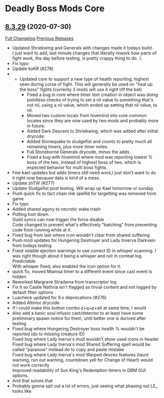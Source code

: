 # Deadly Boss Mods Core

## [8.3.29](https://github.com/DeadlyBossMods/DeadlyBossMods/tree/8.3.29) (2020-07-30)
[Full Changelog](https://github.com/DeadlyBossMods/DeadlyBossMods/compare/8.3.28...8.3.29) [Previous Releases](https://github.com/DeadlyBossMods/DeadlyBossMods/releases)

- Updated Shriekwing and Generals with changes made it todays build.  
    I just want to add, last minute changes that literally rework how parts of fight work, the day before testing, is pretty crappy thing to do. :\  
- Fix typo  
- Update koKR (#278)  
- - Updated core to support a new type of health reporting, highest seen during corse of fight. This will generally be used on "heal up the boss" fights (currenty 3 mods will use it right off the bat)  
    - Fixed a bug in core where timer text creation in object was doing pointless checks of trying to set a nil value to something that's not nil, using a nil value, which ended up setting that nil value, to nil.  
    - Moved two custom locals from hivemind into core common locales since they are now used by two mods and probably more in future.  
    - Added Dark Descent to Shriekwing, which was added after initial drycode.  
    - Added Stonequake to sludgefist and counts to pretty much all remaining timers, plus more timer notes.  
    - Full Stoneborne Generals drycode, minus the adds.  
    - Fixed a bug with hivemind where mod was reporting lowest % boss of the two, instead of highest boss of two, which is expected behavior for multi boss fights.  
- Few kael updates but adds timers still need work,I just don't want to do it right now because data is kind of a mess.  
- Update zhTW (#277)  
- Update Sludgefist post testing. Will wrap up Kael tomorrow or sunday.  
- Push quick fix to fact chain link spellId for targetting was removed from game  
- Fix typo  
- Added shared agony to necrotic wake trash  
- Putting foot down.  
    Guild syncs can now trigger the force disable  
    Code changed to prevent what's effectively "batching" from preventing code from running while at it.  
- Fixed bug from last where icon wouldn't clear from shared suffering  
- Push mod updates for Hungering Destroyer and Lady Inverva Darkvein from todays testing  
- Fixed volatile ejection warnings to use correct ID in whisper scanning. I was right though about it being a whisper and not in combat log. Predictable.  
    With whisper fixed, also enabled the icon option for it.  
- quick fix, moved Miamsa timer to a different event since cast event is hidden  
- Reworked Margrave Stradama from transcriptor log  
- Fix it so Castle Nathria isn't flagged as trivial content and not logged by default filter options  
- Luacheck updated for 9.x deprecations (#276)  
- Added Altimor drycode  
- If i could make this button combo z+q+p+alt at same time, I would  
- Also add a basic soul infusor cast/detector to at least have some preliminary spawn notice for them, until better one is durived after testing  
- Fixed bug where Hungering Destroyer boss health % wouldn't be reported (do to missing creature ID)  
    Fixed bug where Lady Inerva's mod wouldn't show used icons in header  
    Fixed bug where Lady Inerva's mod Shared Suffering spell would be called "paranoia" instead do to copy and paste mistake  
    Fixed bug where Lady Inerva's mod Warped desires features (taunt warning, run out warning, countdown yell for Change of Heart) would not work correctly  
    Improved readability of Sun King's Redemption timers in DBM GUI options.  
- And that solves that  
- Probably gonna spit out a lot of errors, just seeing what phasing out LE_ looks like  

